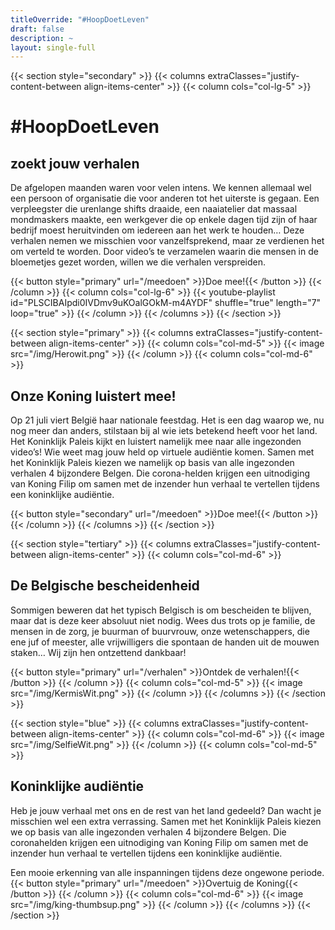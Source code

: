 ```yaml
---
titleOverride: "#HoopDoetLeven"
draft: false
description: ~
layout: single-full
---
```


{{< section style="secondary" >}}
{{< columns extraClasses="justify-content-between align-items-center" >}}
{{< column cols="col-lg-5" >}}
# #HoopDoetLeven
## zoekt jouw verhalen
De afgelopen maanden waren voor velen intens. We kennen allemaal wel een persoon of organisatie die voor anderen tot het uiterste is gegaan. Een verpleegster die urenlange shifts draaide, een naaiatelier dat massaal mondmaskers maakte, een werkgever die op enkele dagen tijd zijn of haar bedrijf moest heruitvinden om iedereen aan het werk te houden… Deze verhalen nemen we misschien voor vanzelfsprekend, maar ze verdienen het om verteld te worden. Door video’s te verzamelen waarin die mensen in de bloemetjes gezet worden, willen we die verhalen verspreiden.


{{< button style="primary" url="/meedoen" >}}Doe mee!{{< /button >}}
{{< /column >}}
{{< column cols="col-lg-6" >}}
{{< youtube-playlist id="PLSCIBAIpdi0IVDmv9uKOalGOkM-m4AYDF" shuffle="true" length="7" loop="true" >}}
{{< /column >}}
{{< /columns >}}
{{< /section >}}

{{< section style="primary" >}}
{{< columns extraClasses="justify-content-between align-items-center" >}}
{{< column cols="col-md-5" >}}
{{< image src="/img/Herowit.png" >}}
{{< /column >}}
{{< column cols="col-md-6" >}}
## Onze Koning luistert mee! 
Op 21 juli viert België haar nationale feestdag. Het is een dag waarop we, nu nog meer dan anders, stilstaan bij al wie iets betekend heeft voor het land. Het Koninklijk Paleis kijkt en luistert namelijk mee naar alle ingezonden video’s! Wie weet mag jouw held op virtuele audiëntie komen. Samen met het Koninklijk Paleis kiezen we namelijk op basis van alle ingezonden verhalen 4 bijzondere Belgen. Die corona-helden krijgen een uitnodiging van Koning Filip om samen met de inzender hun verhaal te vertellen tijdens een koninklijke audiëntie. 

{{< button style="secondary" url="/meedoen" >}}Doe mee!{{< /button >}}
{{< /column >}}
{{< /columns >}}
{{< /section >}}

{{< section style="tertiary" >}}
{{< columns extraClasses="justify-content-between align-items-center" >}}
{{< column cols="col-md-6" >}}
## De Belgische bescheidenheid
Sommigen beweren dat het typisch Belgisch is om bescheiden te blijven, maar dat is deze keer absoluut niet nodig. Wees dus trots op je familie, de mensen in de zorg, je buurman of buurvrouw, onze wetenschappers, die ene juf of meester, alle vrijwilligers die spontaan de handen uit de mouwen staken… Wij zijn hen ontzettend dankbaar!

{{< button style="primary" url="/verhalen" >}}Ontdek de verhalen!{{< /button >}}
{{< /column >}}
{{< column cols="col-md-5" >}}
{{< image src="/img/KermisWit.png" >}}
{{< /column >}}
{{< /columns >}}
{{< /section >}}

{{< section style="blue" >}}
{{< columns extraClasses="justify-content-between align-items-center" >}}
{{< column cols="col-md-6" >}}
{{< image src="/img/SelfieWit.png" >}}
{{< /column >}}
{{< column cols="col-md-5" >}}

## Koninklijke audiëntie
Heb je jouw verhaal met ons en de rest van het land gedeeld? Dan wacht je misschien wel een extra verrassing. Samen met het Koninklijk Paleis kiezen we op basis van alle ingezonden verhalen 4 bijzondere Belgen. Die coronahelden krijgen een uitnodiging van Koning Filip om samen met de inzender hun verhaal te vertellen tijdens een koninklijke audiëntie. 

Een mooie erkenning van alle inspanningen tijdens deze ongewone periode. 
{{< button style="primary" url="/meedoen" >}}Overtuig de Koning{{< /button >}}
{{< /column >}}
{{< column cols="col-md-6" >}}
{{< image src="/img/king-thumbsup.png" >}}
{{< /column >}}
{{< /columns >}}
{{< /section >}}
